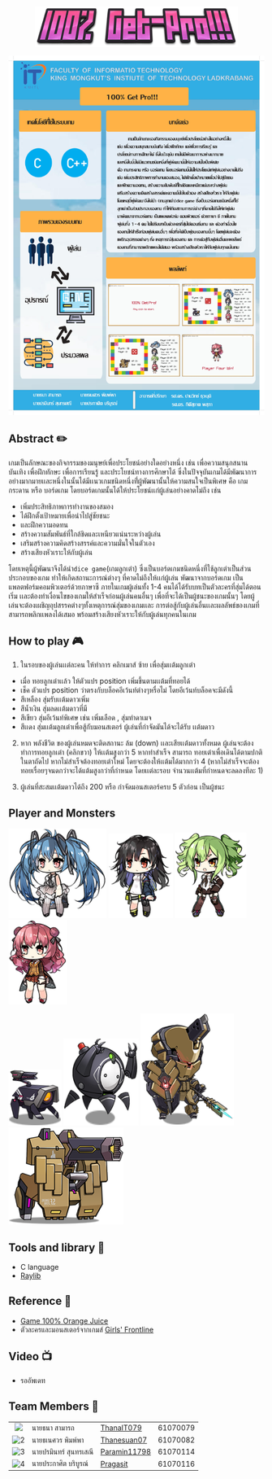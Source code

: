 <p align="center">
  <img width="400" src="image/100-Get-Pro.png">
</p>
<p align="center">
  <img width="600" src="Poster.jpg">
</p>

 ## Abstract :pencil2:
  	
เกมเป็นลักษณะของกิจกรรมของมนุษย์เพื่อประโยชน์อย่างใดอย่างหนึ่ง เช่น เพื่อความสนุกสนานบันเทิง เพื่อฝึกทักษะ เพื่อการเรียนรู้ 
และประโยชน์ทางการศึกษาได้ ซึ่งในปัจจุบันเกมได้มีพัฒนาการอย่างมากมายเเละหนึ่งในนั้นได้มีเเนวเกมชนิดหนึ่งที่่ผู้พัฒนานั้นให้ความสนใจเป็นพิเศษ 
คือ เกมกระดาน หรือ บอร์ดเกม โดยบอร์ดเกมนั้นได้ให้ประโยชน์เเก่ผู้เล่นอย่างคาดไม่ถึง เช่น 
- เพิ่มประสิทธิภาพการทำงานของสมอง
- ได้ฝึกตั้งเป้าหมายเพื่อนำไปสู่ชัยชนะ 
- และฝึกความอดทน 
- สร้างความสัมพันธ์ที่ใกล้ชิดและเหนียวแน่นระหว่างผู้เล่น 
- เสริมสร้างความคิดสร้างสรรค์และความมั่นใจในตัวเอง 
- สร้างเสียงหัวเราะให้กับผู้เล่น
	
โดยเหตุนี้ผู้พัฒนาจึงได้นำ`dice game`(เกมลูกเต๋า) ซึ่งเป็นบอร์ดเกมชนิดหนึ่งที่ใช้ลูกเต่าเป็นส่วนประกอบของเกม ทำให้เกิดสถานะการณ์ต่างๆ
ที่คาดไม่ถึงให้เเก่ผู้เล่น พัฒนาจากบอร์ดเกม เป็นแพลตฟอร์มคอมพิวเตอร์ด้วยภาษาซี ภายในเกมผู้เล่นทั้ง 1-4 คนได้ได้รับบทเป็นตัวละครที่สุ่มได้ตอนเริ่ม 
เเละต้องทำเงื่อนไขของเกมให้สำเร็จก่อนผู้เล่นคนอื่นๆ เพื่อที่จะได้เป็นผู้ชนะของเกมนั้นๆ โดยผู้เล่นจะต้องเผชิญอุปสรรคต่างๆทั้งเหตุการณ์สุ่มของเกมเเละ
การต่อสู้กับผู้เล่นอื่นเเละผลลัพธ์ของเกมที่สามารถพลิกเเพลงได้เสมอ พร้อมสร้างเสียงหัวเราะให้กับผู้เล่นทุกคนในเกม
	
	
## How to play :video_game:
1. ในรอบของผู้เล่นเเต่ละคน  ให้ทำการ คลิกเมาส์ ซ้าย เพื่อสุ่มเเต้มลูกเต๋า
- เมื่อ ทอยลูกเต๋าเเล้ว  ให้ตัวแปร position เพิ่มขึ้นตามเเต้มที่ทอยได้
- เช็ค ตัวแปร position ว่าตรงกับบล็อคอีเว้นท์ต่างๆหรื่อไม่
    โดยอีเว้นท์บล็อคจะมีดังนี้
- สีเหลือง สุ่มรับเเต้มดาวเพิ่ม
- สีน้ำเงิน สุ่มลดเเต้มดาวที่มี
- สีเขียว สุ่มอีเว้นท์พิเศษ เช่น เพิ่มเลือด , สุ่มทำดาเมจ
- สีเเดง สุ่มเเต้มลูกเต๋าเพื่อสู้กับมอนสเตอร์ ผู้เล่นที่กำจัดมันได้จะได้รับ เเต้มดาว
2. หาก พลังชีวิต ของผู้เล่นหมดจะติดสถานะ ล้ม (down) เเละเสียเเต้มดาวทั้งหมด
ผู้เล่นจะต้องทำการทอยลูกเต๋า (คลิกขวา) ให้เเต้มสูงกว่า 5 หากทำสำเร็จ  สามารถ ทอยเต๋าเพื่อเดินได้ตามปกติในตาถัดไป
หากไม่สำเร็จต้องทอยเต๋าใหม่ โดยจะต้องให้เเต้มได้มากกว่า 4 (หากไม่สำเร็จจะต้องทอยเรื่อยๆจนดกว่าจะได้แต้มสูงกว่าที่กำหนด 
โดยเเต่ละรอบ จำนวนเเต้มที่กำหนดจะลดลงทีละ 1)

3. ผู้เล่นที่สะสมเเต้มดาวได้ถึง 200 หรือ กำจัดมอนสเตอร์ครบ 5 ตัวก่อน เป็นผู้ชนะ
  
## Player and Monsters
![player_one](https://github.com/Paramin11798/Computer-Programming-Group-100-Get-Pro-/blob/master/image/player_one.png)
![player_two](https://github.com/Paramin11798/Computer-Programming-Group-100-Get-Pro-/blob/master/image/player_two.png)
![player_three](https://github.com/Paramin11798/Computer-Programming-Group-100-Get-Pro-/blob/master/image/player_three.png)
![player_four](https://github.com/Paramin11798/Computer-Programming-Group-100-Get-Pro-/blob/master/image/player_four.png)

![monster_one](https://github.com/Paramin11798/Computer-Programming-Group-100-Get-Pro-/blob/master/image/monster_one.png)
![monster_two](https://github.com/Paramin11798/Computer-Programming-Group-100-Get-Pro-/blob/master/image/monster_two.png)
![monster_three](https://github.com/Paramin11798/Computer-Programming-Group-100-Get-Pro-/blob/master/image/monster_three.png)
![monster_four](https://github.com/Paramin11798/Computer-Programming-Group-100-Get-Pro-/blob/master/image/monster_four.png)

## Tools and library :hammer:
- C language
- [Raylib](https://www.raylib.com/)

## Reference :memo:
- [Game 100% Orange Juice](https://store.steampowered.com/app/282800/100_Orange_Juice/?l=thai)
- ตัวละครและมอนสเตอร์จากเกมส์ [Girls' Frontline](https://www.gfwiki.com/wiki/Girls%27_Frontline_Wiki)

## Video :tv:
- รออัพเดท

## Team Members :raising_hand:
|||||
|:-:|--|---------------|---------|
|<img width="100" src="https://avatars1.githubusercontent.com/u/44795950?s=100&v=4">|นายธนา สามารถ|[ThanaIT079](https://github.com/ThanaIT079)|61070079|
|![2](https://avatars0.githubusercontent.com/u/43009126?s=100&v=4)|นายธเนศวร พิมพ์พา|[Thanesuan07](https://github.com/thanesuan07)|61070082|
|![3](https://avatars3.githubusercontent.com/u/41178266?s=100&v=4)|นายปรมินทร์ สุนทรเสณี|[Paramin11798](https://github.com/Paramin11798)|61070114|
|![4](https://avatars0.githubusercontent.com/u/32674358?s=100&v=4)|นายประกาศิต บริบูรณ์|[Pragasit](https://github.com/pragasit)|61070116|

